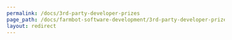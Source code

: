```yaml
---
permalink: /docs/3rd-party-developer-prizes
page_path: /docs/farmbot-software-development/3rd-party-developer-prizes
layout: redirect
---
```

